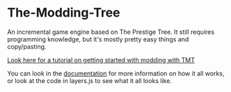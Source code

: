 # The-Modding-Tree

An incremental game engine based on The Prestige Tree. It still requires programming knowledge, but it's mostly pretty easy things and copy/pasting.

[Look here for a tutorial on getting started with modding with TMT](docs/getting-started.md)

You can look in the [documentation](docs/!general-info.md) for more information on how it all works, or look at the code in layers.js to see what it all looks like.